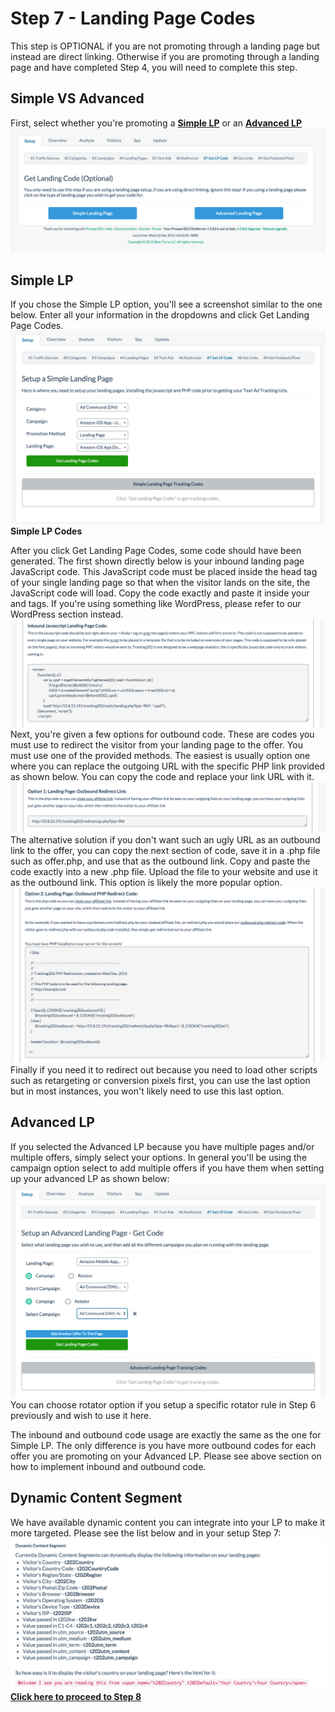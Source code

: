 # Step 7 - Landing Page Codes

This step is OPTIONAL if you are not promoting through a landing page but instead are direct linking. Otherwise if you are promoting through a landing page and have completed Step 4, you will need to complete this step.

## Simple VS Advanced

First, select whether you're promoting a **[Simple LP](08-step-7.md#section-simple-lp)** or an **[Advanced LP](08-step-7.md#section-advanced-lp)**
![Screen Shot 2015-12-02 at 4.03.07 PM.png](../images/step-7-1.png)

## Simple LP

If you chose the Simple LP option, you'll see a screenshot similar to the one below. Enter all your information in the dropdowns and click Get Landing Page Codes.
![Screen Shot 2015-12-07 at 2.55.56 PM.png](../images/step-7-2.png)
**Simple LP Codes**

After you click Get Landing Page Codes, some code should have been generated. The first shown directly below is your inbound landing page JavaScript code. This JavaScript code must be placed inside the head tag of your single landing page so that when the visitor lands on the site, the JavaScript code will load. Copy the code exactly and paste it inside your <head> and </head> tags. If you're using something like WordPress, please refer to our WordPress section instead.
![Screen Shot 2015-12-02 at 4.10.02 PM.png](../images/step-7-3.png)
Next, you're given a few options for outbound code. These are codes you must use to redirect the visitor from your landing page to the offer. You must use one of the provided methods. The easiest is usually option one where you can replace the outgoing URL with the specific PHP link provided as shown below. You can copy the code and replace your link URL with it.
![Screen Shot 2015-12-02 at 4.13.15 PM.png](../images/step-7-4.png)
The alternative solution if you don't want such an ugly URL as an outbound link to the offer, you can copy the next section of code, save it in a .php file such as offer.php, and use that as the outbound link. Copy and paste the code exactly into a new .php file. Upload the file to your website and use it as the outbound link. This option is likely the more popular option.
![Screen Shot 2015-12-02 at 4.14.13 PM.png](../images/step-7-5.png)
Finally if you need it to redirect out because you need to load other scripts such as retargeting or conversion pixels first, you can use the last option but in most instances, you won't likely need to use this last option.

## Advanced LP

If you selected the Advanced LP because you have multiple pages and/or multiple offers, simply select your options. In general you'll be using the campaign option select to add multiple offers if you have them when setting up your advanced LP as shown below:
![Screen Shot 2015-12-07 at 2.58.47 PM.png](../images/step-7-6.png)
You can choose rotator option if you setup a specific rotator rule in Step 6 previously and wish to use it here.

The inbound and outbound code usage are exactly the same as the one for Simple LP. The only difference is you have more outbound codes for each offer you are promoting on your Advanced LP. Please see above section on how to implement inbound and outbound code.

## Dynamic Content Segment

We have available dynamic content you can integrate into your LP to make it more targeted. Please see the list below and in your setup Step 7:
![Screen Shot 2015-12-07 at 3.02.14 PM.png](../images/step-7-7.png)
**[Click here to proceed to Step 8](09-step-8.md)**
